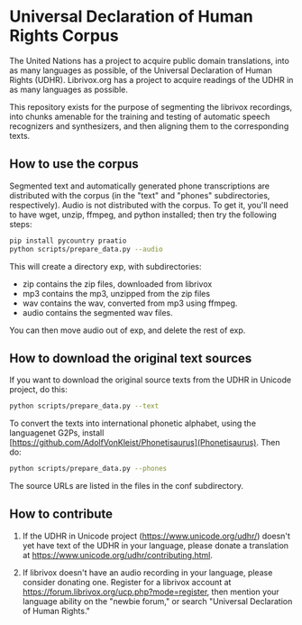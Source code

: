 # Universal Declaration of Human Rights Corpus

The United Nations has a project to acquire public domain
translations, into as many languages as possible, of the Universal
Declaration of Human Rights (UDHR).  Librivox.org has a project to
acquire readings of the UDHR in as many languages as possible.

This repository exists for the purpose of
segmenting the librivox recordings, into chunks amenable for the
training and testing of automatic speech recognizers and synthesizers,
and then aligning them to the corresponding texts. 

## How to use the corpus

Segmented text and automatically generated phone transcriptions are distributed with the
corpus (in the "text" and "phones" subdirectories, respectively).
Audio is not distributed with the corpus.  To get it, you'll need
to have wget, unzip, ffmpeg, and python installed; then try the
following steps:

```bash
pip install pycountry praatio
python scripts/prepare_data.py --audio
```

This will create a directory exp, with subdirectories:
* zip contains the zip files, downloaded from librivox
* mp3 contains the mp3, unzipped from the zip files
* wav contains the wav, converted from mp3 using ffmpeg.
* audio contains the segmented wav files.

You can then move audio out of exp, and delete the
rest of exp.

## How to download the original text sources

If you want to download the original source texts from
the UDHR in Unicode project, do this:
```bash
python scripts/prepare_data.py --text
```

To convert the texts into international phonetic alphabet,
using the languagenet G2Ps, install
[https://github.com/AdolfVonKleist/Phonetisaurus](Phonetisaurus).
Then do:
```bash
python scripts/prepare_data.py --phones
```
The source URLs are listed in the files in the conf subdirectory.

## How to contribute

1. If the UDHR in Unicode project (https://www.unicode.org/udhr/)
   doesn't yet have text of the UDHR in your  language, please
   donate a translation at https://www.unicode.org/udhr/contributing.html.

2. If librivox doesn't have an audio recording in your language, please
   consider donating one.  Register for a librivox account at
   https://forum.librivox.org/ucp.php?mode=register, then
   mention your language ability on the "newbie forum,"
   or search "Universal Declaration of Human Rights."

